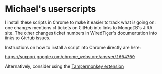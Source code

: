 # Michael's userscripts

I install these scripts in Chrome to make it easier to track what is going on: one changes mentions of tickets on GitHub into links to MongoDB's JIRA site.  The other changes ticket numbers in WiredTiger's documentation into links to GitHub issues.

Instructions on how to install a script into Chrome directly are here:

  https://support.google.com/chrome_webstore/answer/2664769
  
Alternatively, consider using the [Tampermonkey extension](https://chrome.google.com/extensions/detail/dhdgffkkebhmkfjojejmpbldmpobfkfo)
